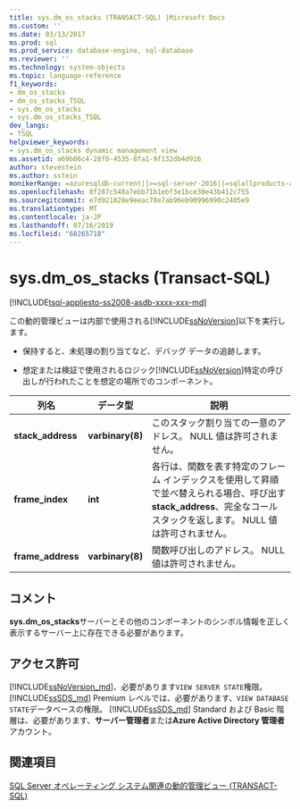 ```yaml
---
title: sys.dm_os_stacks (TRANSACT-SQL) |Microsoft Docs
ms.custom: ''
ms.date: 03/13/2017
ms.prod: sql
ms.prod_service: database-engine, sql-database
ms.reviewer: ''
ms.technology: system-objects
ms.topic: language-reference
f1_keywords:
- dm_os_stacks
- dm_os_stacks_TSQL
- sys.dm_os_stacks
- sys.dm_os_stacks_TSQL
dev_langs:
- TSQL
helpviewer_keywords:
- sys.dm_os_stacks dynamic management view
ms.assetid: a69b06c4-28f0-4535-8fa1-9f132db4d916
author: stevestein
ms.author: sstein
monikerRange: =azuresqldb-current||>=sql-server-2016||=sqlallproducts-allversions||>=sql-server-linux-2017||=azuresqldb-mi-current
ms.openlocfilehash: 8f287c548a7ebb71b1ebf3e1bce30e43b412c755
ms.sourcegitcommit: e7d921828e9eeac78e7ab96eb90996990c2405e9
ms.translationtype: MT
ms.contentlocale: ja-JP
ms.lasthandoff: 07/16/2019
ms.locfileid: "68265718"
---
```

# <a name="sysdmosstacks-transact-sql"></a>sys.dm_os_stacks (Transact-SQL)
[!INCLUDE[tsql-appliesto-ss2008-asdb-xxxx-xxx-md](../../includes/tsql-appliesto-ss2008-asdb-xxxx-xxx-md.md)]

  この動的管理ビューは内部で使用される[!INCLUDE[ssNoVersion](../../includes/ssnoversion-md.md)]以下を実行します。  
  
-   保持すると、未処理の割り当てなど、デバッグ データの追跡します。  
  
-   想定または検証で使用されるロジック[!INCLUDE[ssNoVersion](../../includes/ssnoversion-md.md)]特定の呼び出しが行われたことを想定の場所でのコンポーネント。  
  
|列名|データ型|説明|  
|-----------------|---------------|-----------------|  
|**stack_address**|**varbinary(8)**|このスタック割り当ての一意のアドレス。 NULL 値は許可されません。|  
|**frame_index**|**int**|各行は、関数を表す特定のフレーム インデックスを使用して昇順で並べ替えられる場合、呼び出す**stack_address**、完全なコール スタックを返します。 NULL 値は許可されません。|  
|**frame_address**|**varbinary(8)**|関数呼び出しのアドレス。 NULL 値は許可されません。|  
  
## <a name="remarks"></a>コメント  
 **sys.dm_os_stacks**サーバーとその他のコンポーネントのシンボル情報を正しく表示するサーバー上に存在できる必要があります。  
  
## <a name="permissions"></a>アクセス許可

[!INCLUDE[ssNoVersion_md](../../includes/ssnoversion-md.md)]、必要があります`VIEW SERVER STATE`権限。   
[!INCLUDE[ssSDS_md](../../includes/sssds-md.md)] Premium レベルでは、必要があります、`VIEW DATABASE STATE`データベースの権限。 [!INCLUDE[ssSDS_md](../../includes/sssds-md.md)] Standard および Basic 階層は、必要があります、**サーバー管理者**または**Azure Active Directory 管理者**アカウント。   


## <a name="see-also"></a>関連項目  
  [SQL Server オペレーティング システム関連の動的管理ビュー &#40;TRANSACT-SQL&#41;](../../relational-databases/system-dynamic-management-views/sql-server-operating-system-related-dynamic-management-views-transact-sql.md)  
  
  
